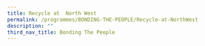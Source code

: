 ```yaml
---
title: Recycle at  North West
permalink: /programmes/BONDING-THE-PEOPLE/Recycle-at-NorthWest
description: ""
third_nav_title: Bonding The People
---
```





